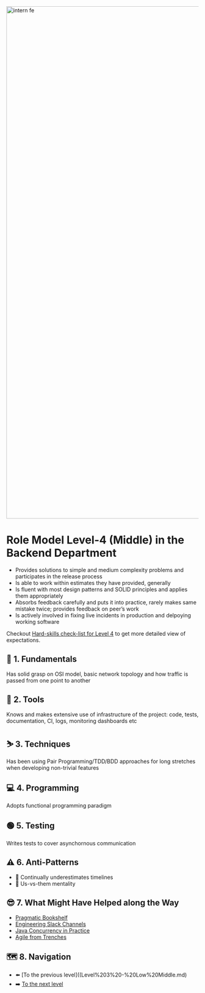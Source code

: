 <img width="1344" alt="intern fe" src="https://user-images.githubusercontent.com/47868427/120193769-76582a00-c225-11eb-933e-838a79fe33a8.png">

# Role Model Level-4 (Middle) in the Backend Department
- Provides solutions to simple and medium complexity problems and participates in the release process
- Is able to work within estimates they have provided, generally
- Is fluent with most design patterns and SOLID principles and applies them appropriately
- Absorbs feedback carefully and puts it into practice, rarely makes same mistake twice; provides feedback on peer’s work
- Is actively involved in fixing live incidents in production and delpoying working software

Checkout [Hard-skills check-list for Level 4](https://docs.google.com/spreadsheets/d/1Tu1rYjERCJYOxHWOK1qulFuNGsv5ObxORKWsJtqd38s/edit#gid=794128633) to get more detailed view of expectations.

## 🔄 1. Fundamentals
Has solid grasp on OSI model, basic network topology and how traffic is passed from one point to another

## 🧰 2. Tools
Knows and makes extensive use of infrastructure of the project: code, tests, documentation, CI, logs, monitoring dashboards etc

## ⛷️ 3. Techniques
Has been using Pair Programming/TDD/BDD approaches for long stretches when developing non-trivial features

## 💻 4. Programming
Adopts functional programming paradigm

## 🟢 5. Testing
Writes tests to cover asynchornous communication

## ⚠️ 6. Anti-Patterns
- :roller_coaster: Continually underestimates timelines
- :fu: Us-vs-them mentality

## 😎 7. What Might Have Helped along the Way
- [Pragmatic Bookshelf](https://pragprog.com/titles/tpp20/the-pragmatic-programmer-20th-anniversary-edition/)
- [Engineering Slack Channels](https://apiumhub.com/tech-blog-barcelona/top-14-slack-channels-software-developers/)
- [Java Concurrency in Practice](https://jcip.net/)
- [Agile from Trenches](https://www.infoq.com/minibooks/scrum-xp-from-the-trenches-2/)

## 🗺️ 8. Navigation
- ⬅️ [To the previous level]((Level%203%20-%20Low%20Middle.md)
- ➡️ [To the next level](Level%205%20-%20High%20Middle.md)
